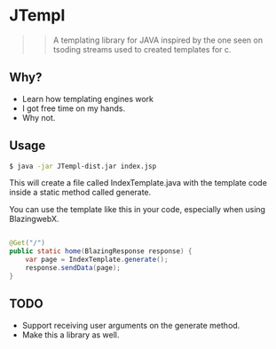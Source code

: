 # JTempl 
>> A templating library for JAVA inspired by the one seen on tsoding streams 
>> used to created templates for c.

## Why?
- Learn how templating engines work
- I got free time on my hands. 
- Why not. 

## Usage
```sh
$ java -jar JTempl-dist.jar index.jsp
```
This will create a file called IndexTemplate.java with the template code inside a static method called generate. 

You can use the template like this in your code, especially when using BlazingwebX. 

```java

@Get("/")
public static home(BlazingResponse response) {
    var page = IndexTemplate.generate(); 
    response.sendData(page);
}
```

## TODO
- Support receiving user arguments on the generate method. 
- Make this a library as well. 

